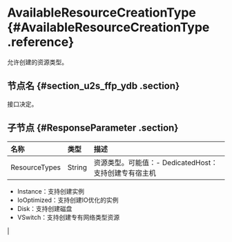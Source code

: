 # AvailableResourceCreationType {#AvailableResourceCreationType .reference}

允许创建的资源类型。

## 节点名 {#section_u2s_ffp_ydb .section}

接口决定。

## 子节点 {#ResponseParameter .section}

|名称|类型|描述|
|:-|:-|:-|
|ResourceTypes|String|资源类型。可能值：-   DedicatedHost：支持创建专有宿主机
-   Instance：支持创建实例
-   IoOptimized：支持创建IO优化的实例
-   Disk：支持创建磁盘
-   VSwitch：支持创建专有网络类型资源

|

